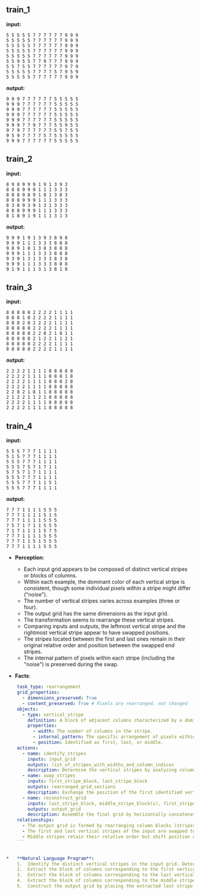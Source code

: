 
## train_1

**input:**
```
5 5 5 5 5 7 7 7 7 7 7 9 9 9
5 5 5 5 5 7 7 7 7 7 7 9 9 9
5 5 5 5 5 7 7 7 7 7 7 9 9 9
5 5 5 5 5 7 7 7 7 7 7 9 9 9
5 5 5 5 5 7 7 7 7 7 7 9 9 9
5 5 9 5 5 7 7 9 7 7 7 9 9 9
5 5 7 5 5 7 7 7 7 7 7 9 7 9
5 5 5 5 5 7 7 7 7 5 7 9 5 9
5 5 5 5 5 7 7 7 7 7 7 9 9 9
```


**output:**
```
9 9 9 7 7 7 7 7 7 5 5 5 5 5
9 9 9 7 7 7 7 7 7 5 5 5 5 5
9 9 9 7 7 7 7 7 7 5 5 5 5 5
9 9 9 7 7 7 7 7 7 5 5 5 5 5
9 9 9 7 7 7 7 7 7 5 5 5 5 5
9 9 9 7 7 9 7 7 7 5 5 9 5 5
9 7 9 7 7 7 7 7 7 5 5 7 5 5
9 5 9 7 7 7 7 5 7 5 5 5 5 5
9 9 9 7 7 7 7 7 7 5 5 5 5 5
```


## train_2

**input:**
```
8 9 8 9 9 9 1 9 1 3 9 3
8 8 8 9 9 9 1 1 1 3 3 3
8 8 8 9 8 9 1 8 1 3 8 3
8 8 8 9 9 9 1 1 1 3 3 3
8 3 8 9 3 9 1 3 1 3 3 3
8 8 8 9 9 9 1 1 1 3 3 3
8 1 8 9 1 9 1 1 1 3 1 3
```


**output:**
```
9 9 9 1 9 1 3 9 3 8 9 8
9 9 9 1 1 1 3 3 3 8 8 8
9 8 9 1 8 1 3 8 3 8 8 8
9 9 9 1 1 1 3 3 3 8 8 8
9 3 9 1 3 1 3 3 3 8 3 8
9 9 9 1 1 1 3 3 3 8 8 8
9 1 9 1 1 1 3 1 3 8 1 8
```


## train_3

**input:**
```
8 8 8 8 8 2 2 2 2 1 1 1 1
8 8 8 1 8 2 2 2 2 1 1 1 1
8 8 8 2 8 2 2 2 2 1 1 1 1
8 8 8 8 8 2 2 2 2 1 1 1 1
8 8 8 8 8 2 2 8 2 1 8 1 1
8 8 8 8 8 2 1 2 2 1 1 2 1
8 8 8 8 8 2 2 2 2 1 1 1 1
8 8 8 8 8 2 2 2 2 1 1 1 1
```


**output:**
```
2 2 2 2 1 1 1 1 8 8 8 8 8
2 2 2 2 1 1 1 1 8 8 8 1 8
2 2 2 2 1 1 1 1 8 8 8 2 8
2 2 2 2 1 1 1 1 8 8 8 8 8
2 2 8 2 1 8 1 1 8 8 8 8 8
2 1 2 2 1 1 2 1 8 8 8 8 8
2 2 2 2 1 1 1 1 8 8 8 8 8
2 2 2 2 1 1 1 1 8 8 8 8 8
```


## train_4

**input:**
```
5 5 5 7 7 7 1 1 1 1
5 1 5 7 7 7 1 1 1 1
5 5 5 7 7 7 1 1 1 1
5 5 5 7 5 7 1 7 1 1
5 7 5 7 1 7 1 1 1 1
5 5 5 7 7 7 1 1 1 1
5 5 5 7 7 7 1 1 5 1
5 5 5 7 7 7 1 1 1 1
```


**output:**
```
7 7 7 1 1 1 1 5 5 5
7 7 7 1 1 1 1 5 1 5
7 7 7 1 1 1 1 5 5 5
7 5 7 1 7 1 1 5 5 5
7 1 7 1 1 1 1 5 7 5
7 7 7 1 1 1 1 5 5 5
7 7 7 1 1 5 1 5 5 5
7 7 7 1 1 1 1 5 5 5
```

*   **Perception**:
    *   Each input grid appears to be composed of distinct vertical stripes or blocks of columns.
    *   Within each example, the dominant color of each vertical stripe is consistent, though some individual pixels within a stripe might differ ("noise").
    *   The number of vertical stripes varies across examples (three or four).
    *   The output grid has the same dimensions as the input grid.
    *   The transformation seems to rearrange these vertical stripes.
    *   Comparing inputs and outputs, the leftmost vertical stripe and the rightmost vertical stripe appear to have swapped positions.
    *   The stripes located between the first and last ones remain in their original relative order and position between the swapped end stripes.
    *   The internal pattern of pixels within each stripe (including the "noise") is preserved during the swap.

*   **Facts**:
    
```yaml
    task_type: rearrangement
    grid_properties:
      - dimensions_preserved: True
      - content_preserved: True # Pixels are rearranged, not changed
    objects:
      - type: vertical_stripe
        definition: A block of adjacent columns characterized by a dominant color, especially in the top row.
        properties:
          - width: The number of columns in the stripe.
          - internal_pattern: The specific arrangement of pixels within the stripe's columns.
          - position: Identified as first, last, or middle.
    actions:
      - name: identify_stripes
        inputs: input_grid
        outputs: list_of_stripes_with_widths_and_column_indices
        description: Determine the vertical stripes by analyzing column blocks, likely using the top row as a guide for dominant colors and boundaries.
      - name: swap_stripes
        inputs: first_stripe_block, last_stripe_block
        outputs: rearranged_grid_sections
        description: Exchange the position of the first identified vertical stripe block with the last identified vertical stripe block.
      - name: reconstruct_grid
        inputs: last_stripe_block, middle_stripe_block(s), first_stripe_block
        outputs: output_grid
        description: Assemble the final grid by horizontally concatenating the last stripe block, followed by any middle stripe blocks in their original relative order, followed by the first stripe block.
    relationships:
      - The output grid is formed by rearranging column blocks (stripes) from the input grid.
      - The first and last vertical stripes of the input are swapped to become the last and first stripes of the output, respectively.
      - Middle stripes retain their relative order but shift position due to the end stripe swap.
    ```


*   **Natural Language Program**:
    1.  Identify the distinct vertical stripes in the input grid. Determine the columns belonging to the first stripe and the columns belonging to the last stripe. Note the columns belonging to any middle stripes.
    2.  Extract the block of columns corresponding to the first vertical stripe.
    3.  Extract the block of columns corresponding to the last vertical stripe.
    4.  Extract the block of columns corresponding to the middle stripes (if any), maintaining their internal order.
    5.  Construct the output grid by placing the extracted last stripe block first, followed by the extracted middle stripe block(s) (if any), followed by the extracted first stripe block last.
